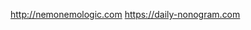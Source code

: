 http://nemonemologic.com
https://daily-nonogram.com


<!---
lsk2017/lsk2017 is a ✨ special ✨ repository because its `README.md` (this file) appears on your GitHub profile.
You can click the Preview link to take a look at your changes.
--->
